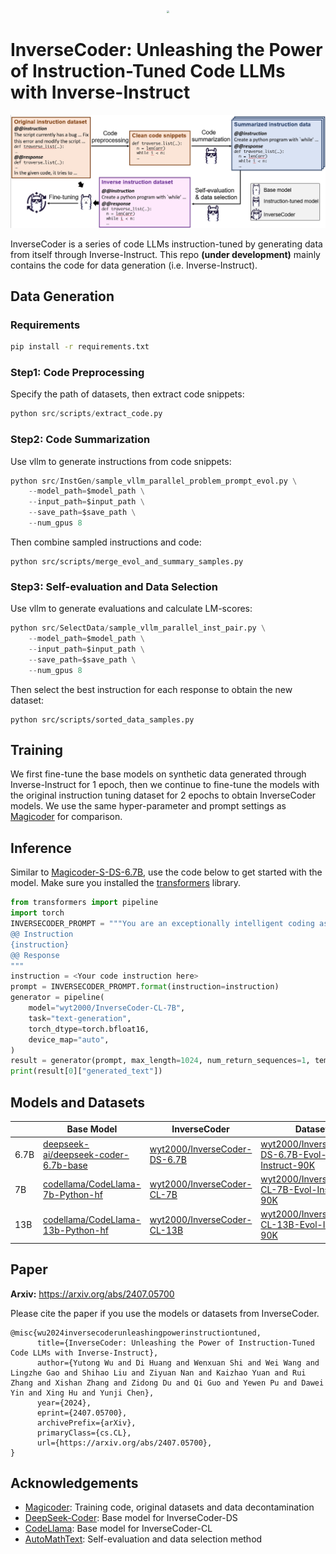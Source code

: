 <div align="center">
  <img src="https://huggingface.co/wyt2000/InverseCoder-CL-7B/resolve/main/assets/logo.png" style="zoom:25%;" /> 
</div>

# InverseCoder: Unleashing the Power of Instruction-Tuned Code LLMs with Inverse-Instruct

<img src="https://github.com/wyt2000/InverseCoder/blob/main/assets/overview.png" style="zoom:50%;" /> 

InverseCoder is a series of code LLMs instruction-tuned by generating data from itself through Inverse-Instruct. This repo **(under development)** mainly contains the code for data generation (i.e. Inverse-Instruct). 


## Data Generation

### Requirements

```bash
pip install -r requirements.txt
```

### Step1: Code Preprocessing
Specify the path of datasets, then extract code snippets:

```python
python src/scripts/extract_code.py
```

### Step2: Code Summarization

Use vllm to generate instructions from code snippets:
```python
python src/InstGen/sample_vllm_parallel_problem_prompt_evol.py \
    --model_path=$model_path \
    --input_path=$input_path \
    --save_path=$save_path \
    --num_gpus 8
```
Then combine sampled instructions and code:
```
python src/scripts/merge_evol_and_summary_samples.py
```

### Step3: Self-evaluation and Data Selection
Use vllm to generate evaluations and calculate LM-scores:
```python
python src/SelectData/sample_vllm_parallel_inst_pair.py \
    --model_path=$model_path \
    --input_path=$input_path \
    --save_path=$save_path \
    --num_gpus 8 
```
Then select the best instruction for each response to obtain the new dataset:
```
python src/scripts/sorted_data_samples.py
```

## Training

We first fine-tune the base models on synthetic data generated through Inverse-Instruct for 1 epoch, then we continue to fine-tune the models with the original instruction tuning dataset for 2 epochs to obtain InverseCoder models. We use the same hyper-parameter and prompt settings as [Magicoder](https://github.com/ise-uiuc/magicoder) for comparison.

## Inference

Similar to [Magicoder-S-DS-6.7B](https://huggingface.co/ise-uiuc/Magicoder-S-DS-6.7B/), use the code below to get started with the model. Make sure you installed the [transformers](https://huggingface.co/docs/transformers/index) library.

```python
from transformers import pipeline
import torch
INVERSECODER_PROMPT = """You are an exceptionally intelligent coding assistant that consistently delivers accurate and reliable responses to user instructions.
@@ Instruction
{instruction}
@@ Response
"""
instruction = <Your code instruction here>
prompt = INVERSECODER_PROMPT.format(instruction=instruction)
generator = pipeline(
    model="wyt2000/InverseCoder-CL-7B",
    task="text-generation",
    torch_dtype=torch.bfloat16,
    device_map="auto",
)
result = generator(prompt, max_length=1024, num_return_sequences=1, temperature=0.0)
print(result[0]["generated_text"])
```

## Models and Datasets
|     | Base Model                                                                                           | InverseCoder                                                                                      | Dataset                                                                                                                              |
| --- | ---------------------------------------------------------------------------------------------------- | ------------------------------------------------------------------------------------------------- | ------------------------------------------------------------------------------------------------------------------------------------ |
| 6.7B | [deepseek-ai/deepseek-coder-6.7b-base](https://huggingface.co/deepseek-ai/deepseek-coder-6.7b-base) | [wyt2000/InverseCoder-DS-6.7B](https://huggingface.co/wyt2000/InverseCoder-DS-6.7B)               | [wyt2000/InverseCoder-DS-6.7B-Evol-Instruct-90K](https://huggingface.co/datasets/wyt2000/InverseCoder-DS-6.7B-Evol-Instruct-90K)     |
| 7B  | [codellama/CodeLlama-7b-Python-hf](https://huggingface.co/codellama/CodeLlama-7b-Python-hf)          | [wyt2000/InverseCoder-CL-7B](https://huggingface.co/wyt2000/InverseCoder-CL-7B) | [wyt2000/InverseCoder-CL-7B-Evol-Instruct-90K](https://huggingface.co/datasets/wyt2000/InverseCoder-CL-7B-Evol-Instruct-90K)       |
| 13B  | [codellama/CodeLlama-13b-Python-hf](https://huggingface.co/codellama/CodeLlama-13b-Python-hf)          | [wyt2000/InverseCoder-CL-13B](https://huggingface.co/wyt2000/InverseCoder-CL-13B)  | [wyt2000/InverseCoder-CL-13B-Evol-Instruct-90K](https://huggingface.co/datasets/wyt2000/InverseCoder-CL-13B-Evol-Instruct-90K)       |

## Paper
**Arxiv:** <https://arxiv.org/abs/2407.05700>

Please cite the paper if you use the models or datasets from InverseCoder.

```
@misc{wu2024inversecoderunleashingpowerinstructiontuned,
      title={InverseCoder: Unleashing the Power of Instruction-Tuned Code LLMs with Inverse-Instruct}, 
      author={Yutong Wu and Di Huang and Wenxuan Shi and Wei Wang and Lingzhe Gao and Shihao Liu and Ziyuan Nan and Kaizhao Yuan and Rui Zhang and Xishan Zhang and Zidong Du and Qi Guo and Yewen Pu and Dawei Yin and Xing Hu and Yunji Chen},
      year={2024},
      eprint={2407.05700},
      archivePrefix={arXiv},
      primaryClass={cs.CL},
      url={https://arxiv.org/abs/2407.05700}, 
}
```

## Acknowledgements

* [Magicoder](https://github.com/ise-uiuc/magicoder): Training code, original datasets and data decontamination
* [DeepSeek-Coder](https://github.com/deepseek-ai/DeepSeek-Coder): Base model for InverseCoder-DS
* [CodeLlama](https://ai.meta.com/research/publications/code-llama-open-foundation-models-for-code/): Base model for InverseCoder-CL
* [AutoMathText](https://github.com/yifanzhang-pro/AutoMathText): Self-evaluation and data selection method
